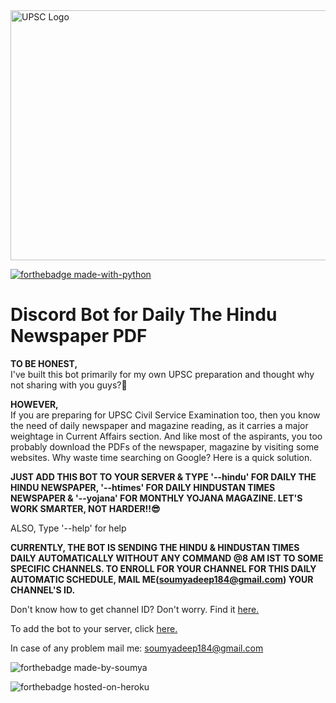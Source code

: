 
<img src="https://github.com/imsoumya18/newspaper_bot/blob/main/assets/UPSC.jpg" alt="UPSC Logo" width="1000" height="400">

[![forthebadge made-with-python](http://ForTheBadge.com/images/badges/made-with-python.svg)](https://www.python.org/)

# Discord Bot for Daily The Hindu Newspaper PDF
<p>
  <b>TO BE HONEST,</b> <br>I've built this bot primarily for my own UPSC preparation and thought why not sharing with you guys?🤔
</p>

<p>
  <b>HOWEVER,</b> <br>If you are preparing for UPSC Civil Service Examination too, then you know the need of daily newspaper and magazine reading, as it carries a major weightage in Current Affairs section. And like most of the aspirants, you too probably download the PDFs of the newspaper, magazine by visiting some websites. Why waste time searching on Google? Here is a quick solution.
</p>

**JUST ADD THIS BOT TO YOUR SERVER & TYPE '--hindu' FOR DAILY THE HINDU NEWSPAPER, '--htimes' FOR DAILY HINDUSTAN TIMES NEWSPAPER & '--yojana' FOR MONTHLY YOJANA MAGAZINE. LET'S WORK SMARTER, NOT HARDER!!😎**

ALSO, Type '--help' for help

**CURRENTLY, THE BOT IS SENDING THE HINDU & HINDUSTAN TIMES DAILY AUTOMATICALLY WITHOUT ANY COMMAND @8 AM IST TO SOME SPECIFIC CHANNELS. TO ENROLL FOR YOUR CHANNEL FOR THIS DAILY AUTOMATIC SCHEDULE, MAIL ME(soumyadeep184@gmail.com) YOUR CHANNEL'S ID.**

Don't know how to get channel ID? Don't worry. Find it [here.](https://support.discord.com/hc/en-us/articles/206346498-Where-can-I-find-my-User-Server-Message-ID-)

To add the bot to your server, click [here.](https://discord.com/api/oauth2/authorize?client_id=842376092505473074&permissions=2148005952&scope=bot)

In case of any problem mail me: soumyadeep184@gmail.com


![forthebadge made-by-soumya](https://img.shields.io/badge/CREATED_BY-SOUMYA-blue)


![forthebadge hosted-on-heroku](https://img.shields.io/badge/HOSTED_ON-HEROKU-brightgreen)